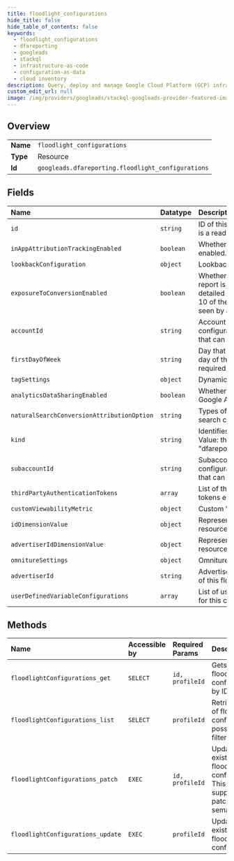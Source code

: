 ```yaml
---
title: floodlight_configurations
hide_title: false
hide_table_of_contents: false
keywords:
  - floodlight_configurations
  - dfareporting
  - googleads    
  - stackql
  - infrastructure-as-code
  - configuration-as-data
  - cloud inventory
description: Query, deploy and manage Google Cloud Platform (GCP) infrastructure and resources using SQL
custom_edit_url: null
image: /img/providers/googleads/stackql-googleads-provider-featured-image.png
---
```

  
    

## Overview
<table><tbody>
<tr><td><b>Name</b></td><td><code>floodlight_configurations</code></td></tr>
<tr><td><b>Type</b></td><td>Resource</td></tr>
<tr><td><b>Id</b></td><td><code>googleads.dfareporting.floodlight_configurations</code></td></tr>
</tbody></table>

## Fields
| Name | Datatype | Description |
|:-----|:---------|:------------|
| `id` | `string` | ID of this floodlight configuration. This is a read-only, auto-generated field. |
| `inAppAttributionTrackingEnabled` | `boolean` | Whether in-app attribution tracking is enabled. |
| `lookbackConfiguration` | `object` | Lookback configuration settings. |
| `exposureToConversionEnabled` | `boolean` | Whether the exposure-to-conversion report is enabled. This report shows detailed pathway information on up to 10 of the most recent ad exposures seen by a user before converting. |
| `accountId` | `string` | Account ID of this floodlight configuration. This is a read-only field that can be left blank. |
| `firstDayOfWeek` | `string` | Day that will be counted as the first day of the week in reports. This is a required field. |
| `tagSettings` | `object` | Dynamic and Image Tag Settings. |
| `analyticsDataSharingEnabled` | `boolean` | Whether advertiser data is shared with Google Analytics. |
| `naturalSearchConversionAttributionOption` | `string` | Types of attribution options for natural search conversions. |
| `kind` | `string` | Identifies what kind of resource this is. Value: the fixed string "dfareporting#floodlightConfiguration". |
| `subaccountId` | `string` | Subaccount ID of this floodlight configuration. This is a read-only field that can be left blank. |
| `thirdPartyAuthenticationTokens` | `array` | List of third-party authentication tokens enabled for this configuration. |
| `customViewabilityMetric` | `object` | Custom Viewability Metric |
| `idDimensionValue` | `object` | Represents a DimensionValue resource. |
| `advertiserIdDimensionValue` | `object` | Represents a DimensionValue resource. |
| `omnitureSettings` | `object` | Omniture Integration Settings. |
| `advertiserId` | `string` | Advertiser ID of the parent advertiser of this floodlight configuration. |
| `userDefinedVariableConfigurations` | `array` | List of user defined variables enabled for this configuration. |
## Methods
| Name | Accessible by | Required Params | Description |
|:-----|:--------------|:----------------|:------------|
| `floodlightConfigurations_get` | `SELECT` | `id, profileId` | Gets one floodlight configuration by ID. |
| `floodlightConfigurations_list` | `SELECT` | `profileId` | Retrieves a list of floodlight configurations, possibly filtered. |
| `floodlightConfigurations_patch` | `EXEC` | `id, profileId` | Updates an existing floodlight configuration. This method supports patch semantics. |
| `floodlightConfigurations_update` | `EXEC` | `profileId` | Updates an existing floodlight configuration. |
